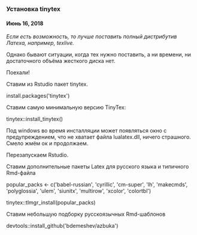 ### Установка tinytex

#### Июнь 16, 2018

*Если есть возможность, то лучше поставить полный дистрибутив Латеха, например, texlive.*

Однако бывают ситуации, когда тех нужно поставить, а ни времени, ни достаточного объёма жесткого диска нет.

Поехали!

Ставим из Rstudio пакет tinytex.

install.packages('tinytex')

Ставим самую минимальную версию TinyTex:

tinytex::install_tinytex()

Под windows во время инсталляции может появляться окно с предупреждением, что не хватает файла lualatex.dll, ничего страшного. Смело жмём ок и продолжаем.

Перезапускаем Rstudio.

Ставим дополнительные пакеты Latex для русского языка и типичного Rmd-файла

popular_packs <- c('babel-russian', 'cyrillic', 'cm-super',
                    'lh', 'makecmds', 'polyglossia', 'ulem',
                    'siunitx', 'multirow', 'xcolor', 'colortbl')

tinytex::tlmgr_install(popular_packs)

Ставим небольшую подборку русскоязычных Rmd-шаблонов

devtools::install_github('bdemeshev/azbuka')
